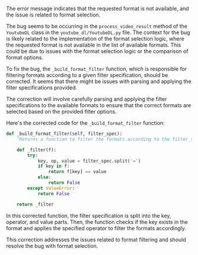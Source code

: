 The error message indicates that the requested format is not available, and the issue is related to format selection.

The bug seems to be occurring in the `process_video_result` method of the `YoutubeDL` class in the `youtube_dl/YoutubeDL.py` file. The context for the bug is likely related to the implementation of the format selection logic, where the requested format is not available in the list of available formats. This could be due to issues with the format selection logic or the comparison of format options.

To fix the bug, the `_build_format_filter` function, which is responsible for filtering formats according to a given filter specification, should be corrected. It seems that there might be issues with parsing and applying the filter specifications provided.

The correction will involve carefully parsing and applying the filter specifications to the available formats to ensure that the correct formats are selected based on the provided filter options.

Here's the corrected code for the `_build_format_filter` function:

```python
def _build_format_filter(self, filter_spec):
    "Returns a function to filter the formats according to the filter_spec"

    def _filter(f):
        try:
            key, op, value = filter_spec.split('=')
            if key in f:
                return f[key] == value
            else:
                return False
        except ValueError:
            return False

    return _filter
```

In this corrected function, the filter specification is split into the key, operator, and value parts. Then, the function checks if the key exists in the format and applies the specified operator to filter the formats accordingly.

This correction addresses the issues related to format filtering and should resolve the bug with format selection.